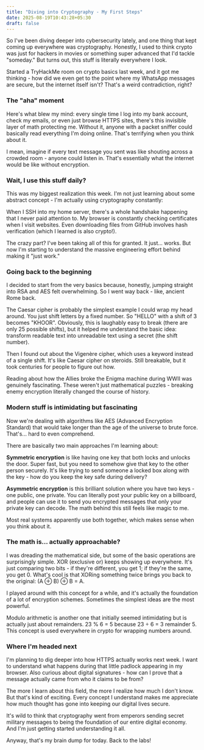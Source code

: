 ```yaml
---
title: "Diving into Cryptography - My First Steps"
date: 2025-08-19T10:43:28+05:30
draft: false
---
```


So I've been diving deeper into cybersecurity lately, and one thing that kept coming up everywhere was cryptography. Honestly, I used to think crypto was just for hackers in movies or something super advanced that I'd tackle "someday." But turns out, this stuff is literally everywhere I look.

Started a TryHackMe room on crypto basics last week, and it got me thinking - how did we even get to the point where my WhatsApp messages are secure, but the internet itself isn't? That's a weird contradiction, right?

### The "aha" moment

Here's what blew my mind: every single time I log into my bank account, check my emails, or even just browse HTTPS sites, there's this invisible layer of math protecting me. Without it, anyone with a packet sniffer could basically read everything I'm doing online. That's terrifying when you think about it.

I mean, imagine if every text message you sent was like shouting across a crowded room - anyone could listen in. That's essentially what the internet would be like without encryption.

### Wait, I use this stuff daily?

This was my biggest realization this week. I'm not just learning about some abstract concept - I'm actually using cryptography constantly:

When I SSH into my home server, there's a whole handshake happening that I never paid attention to. My browser is constantly checking certificates when I visit websites. Even downloading files from GitHub involves hash verification (which I learned is also crypto!).

The crazy part? I've been taking all of this for granted. It just... works. But now I'm starting to understand the massive engineering effort behind making it "just work."

### Going back to the beginning

I decided to start from the very basics because, honestly, jumping straight into RSA and AES felt overwhelming. So I went way back - like, ancient Rome back.

The Caesar cipher is probably the simplest example I could wrap my head around. You just shift letters by a fixed number. So "HELLO" with a shift of 3 becomes "KHOOR". Obviously, this is laughably easy to break (there are only 25 possible shifts), but it helped me understand the basic idea: transform readable text into unreadable text using a secret (the shift number).

Then I found out about the Vigenère cipher, which uses a keyword instead of a single shift. It's like Caesar cipher on steroids. Still breakable, but it took centuries for people to figure out how.

Reading about how the Allies broke the Enigma machine during WWII was genuinely fascinating. These weren't just mathematical puzzles - breaking enemy encryption literally changed the course of history.

### Modern stuff is intimidating but fascinating

Now we're dealing with algorithms like AES (Advanced Encryption Standard) that would take longer than the age of the universe to brute force. That's... hard to even comprehend.

There are basically two main approaches I'm learning about:

**Symmetric encryption** is like having one key that both locks and unlocks the door. Super fast, but you need to somehow give that key to the other person securely. It's like trying to send someone a locked box along with the key - how do you keep the key safe during delivery?

**Asymmetric encryption** is this brilliant solution where you have two keys - one public, one private. You can literally post your public key on a billboard, and people can use it to send you encrypted messages that only your private key can decode. The math behind this still feels like magic to me.

Most real systems apparently use both together, which makes sense when you think about it.

### The math is... actually approachable?

I was dreading the mathematical side, but some of the basic operations are surprisingly simple. XOR (exclusive or) keeps showing up everywhere. It's just comparing two bits - if they're different, you get 1; if they're the same, you get 0. What's cool is that XORing something twice brings you back to the original: (A ⊕ B) ⊕ B = A.

I played around with this concept for a while, and it's actually the foundation of a lot of encryption schemes. Sometimes the simplest ideas are the most powerful.

Modulo arithmetic is another one that initially seemed intimidating but is actually just about remainders. 23 % 6 = 5 because 23 ÷ 6 = 3 remainder 5. This concept is used everywhere in crypto for wrapping numbers around.

### Where I'm headed next

I'm planning to dig deeper into how HTTPS actually works next week. I want to understand what happens during that little padlock appearing in my browser. Also curious about digital signatures - how can I prove that a message actually came from who it claims to be from?

The more I learn about this field, the more I realize how much I don't know. But that's kind of exciting. Every concept I understand makes me appreciate how much thought has gone into keeping our digital lives secure.

It's wild to think that cryptography went from emperors sending secret military messages to being the foundation of our entire digital economy. And I'm just getting started understanding it all.

Anyway, that's my brain dump for today. Back to the labs!
